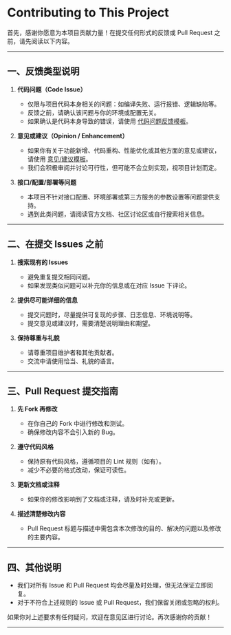 # Contributing to This Project

首先，感谢你愿意为本项目贡献力量！在提交任何形式的反馈或 Pull Request 之前，请先阅读以下内容。

---

## 一、反馈类型说明

1. **代码问题（Code Issue）**  
   - 仅限与项目代码本身相关的问题：如编译失败、运行报错、逻辑缺陷等。  
   - 反馈之前，请确认该问题与你的环境或配置无关。  
   - 如果确认是代码本身导致的错误，请使用 [代码问题反馈模板](?template=code_issue.yml)。

2. **意见或建议（Opinion / Enhancement）**  
   - 如果你有关于功能新增、代码重构、性能优化或其他方面的意见或建议，请使用 [意见/建议模板](?template=opinion.yml)。  
   - 我们会积极审阅并讨论可行性，但可能不会立刻实现，视项目计划而定。

3. **接口/配置/部署等问题**  
   - 本项目不针对接口配置、环境部署或第三方服务的参数设置等问题提供支持。  
   - 遇到此类问题，请阅读官方文档、社区讨论区或自行搜索相关信息。

---

## 二、在提交 Issues 之前

1. **搜索现有的 Issues**  
   - 避免重复提交相同问题。  
   - 如果发现类似问题可以补充你的信息或在对应 Issue 下评论。

2. **提供尽可能详细的信息**  
   - 提交问题时，尽量提供可复现的步骤、日志信息、环境说明等。  
   - 提交意见或建议时，需要清楚说明理由和期望。

3. **保持尊重与礼貌**  
   - 请尊重项目维护者和其他贡献者。  
   - 交流中请使用恰当、礼貌的语言。

---

## 三、Pull Request 提交指南

1. **先 Fork 再修改**  
   - 在你自己的 Fork 中进行修改和测试。  
   - 确保修改内容不会引入新的 Bug。

2. **遵守代码风格**  
   - 保持原有代码风格，遵循项目的 Lint 规则（如有）。  
   - 减少不必要的格式改动，保证可读性。

3. **更新文档或注释**  
   - 如果你的修改影响到了文档或注释，请及时补充或更新。

4. **描述清楚修改内容**  
   - Pull Request 标题与描述中需包含本次修改的目的、解决的问题以及修改的主要内容。

---

## 四、其他说明

- 我们对所有 Issue 和 Pull Request 均会尽量及时处理，但无法保证立即回复。  
- 对于不符合上述规则的 Issue 或 Pull Request，我们保留关闭或忽略的权利。

如果你对上述要求有任何疑问，欢迎在意见区进行讨论。再次感谢你的贡献！

---
